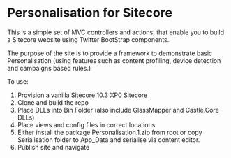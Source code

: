 
# Personalisation for Sitecore

This is a simple set of MVC controllers and actions, that enable you to build a Sitecore website using Twitter BootStrap components.

The purpose of the site is to provide a framework to demonstrate basic Personalisation (using features such as content profiling, device detection and campaigns based rules.)

To use:

1) Provision a vanilla Sitecore 10.3 XP0 Sitecore
2) Clone and build the repo
3) Place DLLs into Bin Folder (also include GlassMapper and Castle.Core DLLs)
4) Place views and config files in correct locations
5) Either install the package Personalisation.1.zip from root or copy Serialisation folder to App_Data and serialise via content editor.
6) Publish site and navigate
